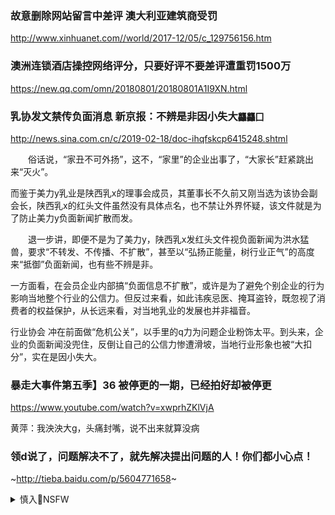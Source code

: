 ### 故意删除网站留言中差评 澳大利亚建筑商受罚
http://www.xinhuanet.com//world/2017-12/05/c_129756156.htm

### 澳洲连锁酒店操控网络评分，只要好评不要差评遭重罚1500万
https://new.qq.com/omn/20180801/20180801A1I9XN.html

### 乳协发文禁传负面消息 新京报：不辨是非因小失大`龘龘囗`
http://news.sina.com.cn/c/2019-02-18/doc-ihqfskcp6415248.shtml

　　俗话说，“家丑不可外扬”，这不，“家里”的企业出事了，“大家长”赶紧跳出来“灭火”。

而鉴于美力y乳业是陕西乳x的理事会成员，其董事长不久前又刚当选为该协会副会长，陕西乳x的红头文件虽然没有具体点名，也不禁让外界怀疑，该文件就是为了防止美力y负面新闻扩散而发。

　　退一步讲，即便不是为了美力y，陕西乳x发红头文件视负面新闻为洪水猛兽，要求“不转发、不传播、不扩散”，甚至以“弘扬正能量，树行业正气”的高度来“抵御”负面新闻，也有些不辨是非。

一方面看，在会员企业内部搞“负面信息不扩散”，或许是为了避免个别企业的行为影响当地整个行业的公信力。但反过来看，如此讳疾忌医、掩耳盗铃，既忽视了消费者的权益保护，从长远来看，对当地乳业的发展也并非福音。

行业协会
冲在前面做“危机公关”，以手里的q力为问题企业粉饰太平。到头来，企业的负面新闻没兜住，反倒让自己的公信力惨遭滑坡，当地行业形象也被“大扣分”，实在是因小失大。

### 暴走大事件第五季】36 被停更的一期，已经拍好却被停更
https://www.youtube.com/watch?v=xwprhZKlVjA

黄萍：我泱泱大g，头痛封嘴，说不出来就算没病

### 领d说了，问题解决不了，就先解决提出问题的人！你们都小心点！
~http://tieba.baidu.com/p/5604771658~

<details><summary>慎入🔞NSFW</summary>

Not Safe For Work
<img src="https://upload.wikimedia.org/wikipedia/commons/thumb/d/d3/Biohazard_Symbol_Specification.png/210px-Biohazard_Symbol_Specification.png">

<details><summary><b>风险自理Use At Your Own Risk🈲</summary>

### 头疼堵嘴，脚疼也堵嘴，只要不喊出来疼，就算没病
http://bbs.kshot.com/read-htm-tid-4804377.html

完美世界至z：先帝爷留下的烂摊子。
第二代治理者的办法是头疼医头，脚疼医脚，虽然去不了病根儿，但起码能减轻症状，让你自以为治好了。
第三代是头疼医脸，脚疼也医脸，对他们来说，治不治好不要紧，面子最重要。
这一代就邪乎了，头疼堵嘴，脚疼也堵嘴，只要不喊出来疼，就算没病。

</details>
</details>
